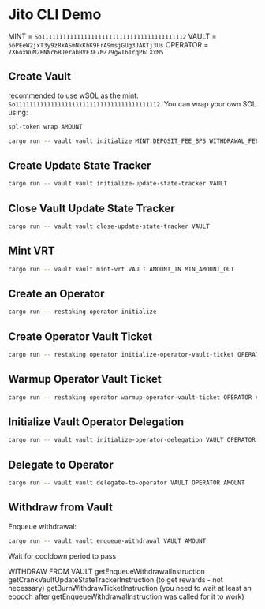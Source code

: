 # Jito CLI Demo

MINT = `So11111111111111111111111111111111111111112`
VAULT = `56PEeW2jxT3y9zRkASmNkKhK9FrA9msjGUg3JAKTj3Us`
OPERATOR = `7X6oxWuM2ENNc6BJerabBVF3F7MZ79gwT61rqP6LXxMS`

## Create Vault

recommended to use wSOL as the mint: `So11111111111111111111111111111111111111112`. You can wrap your own SOL using:

```bash
spl-token wrap AMOUNT
```

```bash
cargo run -- vault vault initialize MINT DEPOSIT_FEE_BPS WITHDRAWAL_FEE_BPS REWARD_FEE_BPS
```

## Create Update State Tracker

```bash
cargo run -- vault vault initialize-update-state-tracker VAULT
```

## Close Vault Update State Tracker

```bash
cargo run -- vault vault close-update-state-tracker VAULT
```

## Mint VRT

```bash
cargo run -- vault vault mint-vrt VAULT AMOUNT_IN MIN_AMOUNT_OUT
```

## Create an Operator

```bash
cargo run -- restaking operator initialize
```

## Create Operator Vault Ticket

```bash
cargo run -- restaking operator initialize-operator-vault-ticket OPERATOR VAULT
```

## Warmup Operator Vault Ticket

```bash
cargo run -- restaking operator warmup-operator-vault-ticket OPERATOR VAULT
```

## Initialize Vault Operator Delegation

```bash
cargo run -- vault vault initialize-operator-delegation VAULT OPERATOR
```

## Delegate to Operator

```bash
cargo run -- vault vault delegate-to-operator VAULT OPERATOR AMOUNT
```

## Withdraw from Vault

Enqueue withdrawal:

```bash
cargo run -- vault vault enqueue-withdrawal VAULT AMOUNT
```

Wait for cooldown period to pass

WITHDRAW FROM VAULT
getEnqueueWithdrawalInstruction
getCrankVaultUpdateStateTrackerInstruction (to get rewards - not necessary)
getBurnWithdrawTicketInstruction (you need to wait at least an eopoch after getEnqueueWithdrawalInstruction was called for it to work)
